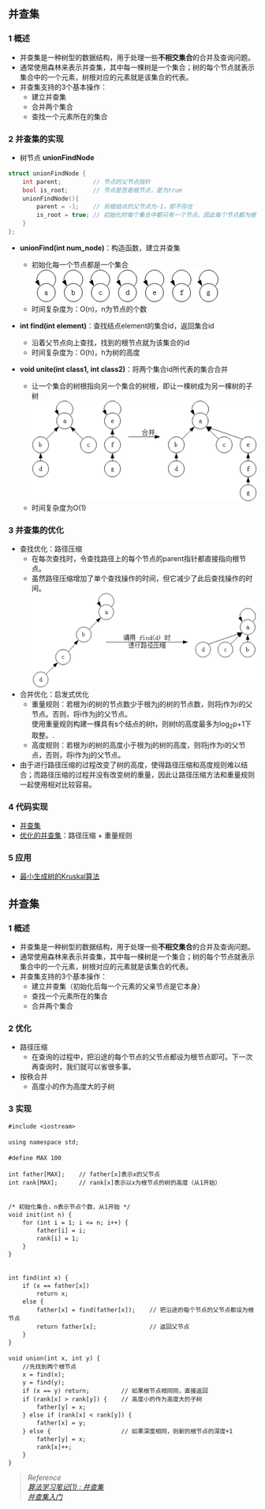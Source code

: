 ## 并查集
### 1 概述
 - 并查集是一种树型的数据结构，用于处理一些**不相交集合**的合并及查询问题。
 - 通常使用森林来表示并查集，其中每一棵树是一个集合；树的每个节点就表示集合中的一个元素，树根对应的元素就是该集合的代表。
 - 并查集支持的3个基本操作：
   - 建立并查集
   - 合并两个集合
   - 查找一个元素所在的集合

### 2 并查集的实现
 - 树节点 **unionFindNode**
```C++
struct unionFindNode {
    int parent;         // 节点的父节点指针
    bool is_root;       // 节点是否是根节点，是为true
    unionFindNode(){
        parent = -1;    // 另根结点的父节点为-1，即不存在
        is_root = true; // 初始化时每个集合中都只有一个节点，因此每个节点都为根节点
    }
};
```
 - **unionFind(int num_node)**：构造函数，建立并查集
   - 初始化每一个节点都是一个集合<br />
   ![](./unionFind.png)
   - 时间复杂度为：O(n)，n为节点的个数
 
 - **int find(int element)**：查找结点element的集合id，返回集合id
   - 沿着父节点向上查找，找到的根节点就为该集合的id
   - 时间复杂度为：O(h)，h为树的高度

 - **void unite(int class1, int class2)**：将两个集合id所代表的集合合并
   - 让一个集合的树根指向另一个集合的树根，即让一棵树成为另一棵树的子树<br />
   ![](./union.png)
   - 时间复杂度为O(1)

### 3 并查集的优化
 - 查找优化：路径压缩
   - 在每次查找时，令查找路径上的每个节点的parent指针都直接指向根节点。
   - 虽然路径压缩增加了单个查找操作的时间，但它减少了此后查找操作的时间。<br>
 ![](./find.png)
 - 合并优化：启发式优化
   - 重量规则：若根为i的树的节点数少于根为j的树的节点数，则将j作为i的父节点。否则，将i作为j的父节点。<br/>使用重量规则构建一棵具有s个结点的树t，则树t的高度最多为log<sub>2</sub>p+1下取整。.
   - 高度规则：若根为i的树的高度小于根为j的树的高度，则将j作为i的父节点，否则，将i作为j的父节点。
 - 由于进行路径压缩的过程改变了树的高度，使得路径压缩和高度规则难以结合；而路径压缩的过程并没有改变树的重量，因此让路径压缩方法和重量规则一起使用相对比较容易。

### 4 代码实现
 - [并查集](./unionFind.h)
 - [优化的并查集](./optimizeUnionFind.h)：路径压缩 + 重量规则

### 5 应用
 - [最小生成树的Kruskal算法]()


## 并查集
### 1 概述
 - 并查集是一种树型的数据结构，用于处理一些**不相交集合**的合并及查询问题。
 - 通常使用森林来表示并查集，其中每一棵树是一个集合；树的每个节点就表示集合中的一个元素，树根对应的元素就是该集合的代表。
 - 并查集支持的3个基本操作：
   - 建立并查集（初始化后每一个元素的父亲节点是它本身）
   - 查找一个元素所在的集合
   - 合并两个集合

### 2 优化
- 路径压缩
   - 在查询的过程中，把沿途的每个节点的父节点都设为根节点即可。下一次再查询时，我们就可以省很多事。
- 按秩合并
   - 高度小的作为高度大的子树

### 3 实现
```
#include <iostream>

using namespace std;

#define MAX 100

int father[MAX];    // father[x]表示x的父节点
int rank[MAX];      // rank[x]表示以x为根节点的树的高度（从1开始）


/* 初始化集合，n表示节点个数，从1开始 */
void init(int n) {
    for (int i = 1; i <= n; i++) {
        father[i] = i;
        rank[i] = 1;
    }
}


int find(int x) {
    if (x == father[x])
        return x;
    else {
        father[x] = find(father[x]);    // 把沿途的每个节点的父节点都设为根节点
        return father[x];               // 返回父节点
    }
}

void union(int x, int y) {
    //先找到两个根节点
    x = find(x);
    y = find(y);
    if (x == y) return;         // 如果根节点相同同，直接返回
    if (rank[x] > rank[y]) {    // 高度小的作为高度大的子树
        father[y] = x;
    } else if (rank[x] < rank[y]) {
        father[x] = y;
    } else {                    // 如果深度相同，则新的根节点的深度+1
        father[y] = x;
        rank[x]++;
    }
}
```

> *Reference*  
> [*算法学习笔记(1) : 并查集*](https://zhuanlan.zhihu.com/p/93647900)  
> [*并查集入门*](https://www.cnblogs.com/PegasusWang/archive/2013/04/20/3031819.html)
